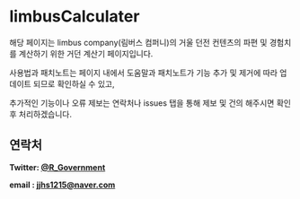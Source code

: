 #  limbusCalculater

해당 페이지는 limbus company(림버스 컴퍼니)의 거울 던전 컨텐츠의 파편 및 경험치를 계산하기 위한 거던 계산기 페이지입니다.

사용법과 패치노트는 페이지 내에서 도움말과 패치노트가 기능 추가 및 제거에 따라 업데이트 되므로 확인하실 수 있고,

추가적인 기능이나 오류 제보는 연락처나 issues 탭을 통해 제보 및 건의 해주시면 확인 후 처리하겠습니다.





## 연락처

**Twitter: [@R_Government](https://twitter.com/r_government)**

**email : jjhs1215@naver.com**
